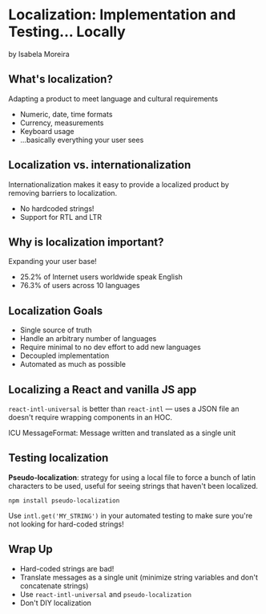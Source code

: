 # Localization: Implementation and Testing... Locally

by Isabela Moreira

## What's localization?

Adapting a product to meet language and cultural requirements

- Numeric, date, time formats
- Currency, measurements
- Keyboard usage
- ...basically everything your user sees

## Localization vs. internationalization

Internationalization makes it easy to provide a localized product by removing barriers to localization.

- No hardcoded strings!
- Support for RTL and LTR

## Why is localization important?

Expanding your user base!

- 25.2% of Internet users worldwide speak English
- 76.3% of users across 10 languages

## Localization Goals

- Single source of truth
- Handle an arbitrary number of languages
- Require minimal to no dev effort to add new languages
- Decoupled implementation
- Automated as much as possible

## Localizing a React and vanilla JS app

`react-intl-universal` is better than `react-intl` — uses a JSON file an doesn't require wrapping components in an HOC.

ICU MessageFormat: Message written and translated as a single unit

## Testing localization

**Pseudo-localization**: strategy for using a local file to force a bunch of latin characters to be used, useful for seeing strings that haven't been localized.

```
npm install pseudo-localization
```

Use `intl.get('MY_STRING')` in your automated testing to make sure you're not looking for hard-coded strings!

## Wrap Up

- Hard-coded strings are bad!
- Translate messages as a single unit (minimize string variables and don't concatenate strings)
- Use `react-intl-universal` and `pseudo-localization`
- Don't DIY localization
